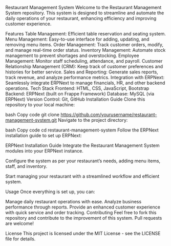 Restaurant Management System
Welcome to the Restaurant Management System repository. This system is designed to streamline and automate the daily operations of your restaurant, enhancing efficiency and improving customer experience.

Features
Table Management: Efficient table reservation and seating system.
Menu Management: Easy-to-use interface for adding, updating, and removing menu items.
Order Management: Track customer orders, modify, and manage real-time order status.
Inventory Management: Automate stock management to prevent shortages and overstocking.
Employee Management: Monitor staff scheduling, attendance, and payroll.
Customer Relationship Management (CRM): Keep track of customer preferences and histories for better service.
Sales and Reporting: Generate sales reports, track revenue, and analyze performance metrics.
Integration with ERPNext: Seamlessly integrate ERPNext to manage financials, HR, and other backend operations.
Tech Stack
Frontend: HTML, CSS, JavaScript, Bootstrap
Backend: ERPNext (built on Frappe Framework)
Database: MySQL (via ERPNext)
Version Control: Git, GitHub
Installation Guide
Clone this repository to your local machine:

bash
Copy code
git clone https://github.com/yourusername/restaurant-management-system.git
Navigate to the project directory:

bash
Copy code
cd restaurant-management-system
Follow the ERPNext installation guide to set up ERPNext:

ERPNext Installation Guide
Integrate the Restaurant Management System modules into your ERPNext instance.

Configure the system as per your restaurant’s needs, adding menu items, staff, and inventory.

Start managing your restaurant with a streamlined workflow and efficient system.

Usage
Once everything is set up, you can:

Manage daily restaurant operations with ease.
Analyze business performance through reports.
Provide an enhanced customer experience with quick service and order tracking.
Contributing
Feel free to fork this repository and contribute to the improvement of this system. Pull requests are welcome!

License
This project is licensed under the MIT License - see the LICENSE file for details.
